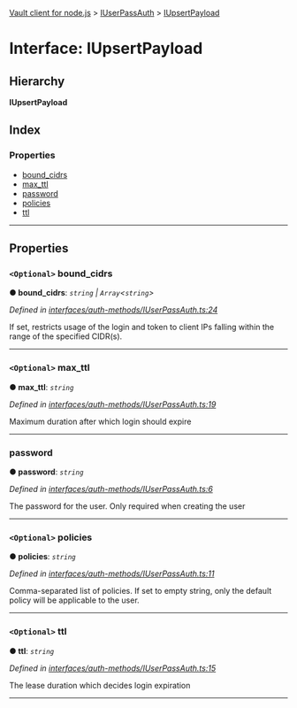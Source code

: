 [Vault client for node.js](../README.md) > [IUserPassAuth](../modules/iuserpassauth.md) > [IUpsertPayload](../interfaces/iuserpassauth.iupsertpayload.md)

# Interface: IUpsertPayload

## Hierarchy

**IUpsertPayload**

## Index

### Properties

* [bound_cidrs](iuserpassauth.iupsertpayload.md#bound_cidrs)
* [max_ttl](iuserpassauth.iupsertpayload.md#max_ttl)
* [password](iuserpassauth.iupsertpayload.md#password)
* [policies](iuserpassauth.iupsertpayload.md#policies)
* [ttl](iuserpassauth.iupsertpayload.md#ttl)

---

## Properties

<a id="bound_cidrs"></a>

### `<Optional>` bound_cidrs

**● bound_cidrs**: *`string` \| `Array`<`string`>*

*Defined in [interfaces/auth-methods/IUserPassAuth.ts:24](https://github.com/theogravity/vault-tacular/blob/560d138/src/interfaces/auth-methods/IUserPassAuth.ts#L24)*

If set, restricts usage of the login and token to client IPs falling within the range of the specified CIDR(s).

___
<a id="max_ttl"></a>

### `<Optional>` max_ttl

**● max_ttl**: *`string`*

*Defined in [interfaces/auth-methods/IUserPassAuth.ts:19](https://github.com/theogravity/vault-tacular/blob/560d138/src/interfaces/auth-methods/IUserPassAuth.ts#L19)*

Maximum duration after which login should expire

___
<a id="password"></a>

###  password

**● password**: *`string`*

*Defined in [interfaces/auth-methods/IUserPassAuth.ts:6](https://github.com/theogravity/vault-tacular/blob/560d138/src/interfaces/auth-methods/IUserPassAuth.ts#L6)*

The password for the user. Only required when creating the user

___
<a id="policies"></a>

### `<Optional>` policies

**● policies**: *`string`*

*Defined in [interfaces/auth-methods/IUserPassAuth.ts:11](https://github.com/theogravity/vault-tacular/blob/560d138/src/interfaces/auth-methods/IUserPassAuth.ts#L11)*

Comma-separated list of policies. If set to empty string, only the default policy will be applicable to the user.

___
<a id="ttl"></a>

### `<Optional>` ttl

**● ttl**: *`string`*

*Defined in [interfaces/auth-methods/IUserPassAuth.ts:15](https://github.com/theogravity/vault-tacular/blob/560d138/src/interfaces/auth-methods/IUserPassAuth.ts#L15)*

The lease duration which decides login expiration

___

